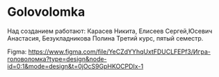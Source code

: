 # Golovolomka

Над созданием работают: Карасев Никита, Елисеев Сергей,Юсевич Анастасия, Безукладникова Полина
Третий курс, пятый семестр.

Figma: https://www.figma.com/file/YeCZdYYhqUxtFDUCLFEPf3/Игра-головоломка?type=design&node-id=0:1&mode=design&t=0jOcS9GpHKOCPDIx-1

